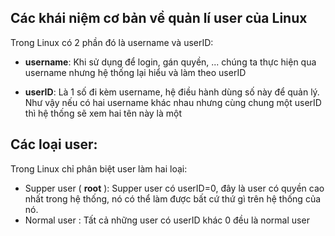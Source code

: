 ## Các khái niệm cơ bản về quản lí user của Linux

Trong Linux có 2 phần đó là username và userID:

- **username**: Khi sử dụng để login, gán quyền, ... chúng ta thực hiện qua username nhưng hệ thống lại hiểu và làm theo userID

- **userID**: Là 1 số đi kèm username, hệ điều hành dùng số này để quản lý. Như vậy nếu có hai username khác nhau nhưng cùng chung một userID thì hệ thống sẽ xem hai tên này là một

## Các loại user:

Trong Linux chỉ phân biệt user làm hai loại:

- Supper user ( **root** ): Supper user có userID=0, đây là user có quyền cao nhất trong hệ thống, nó có thể làm được bất cứ thứ gì trên hệ thống của nó.
- Normal user : Tất cả những user có userID khác 0 đều là normal user
